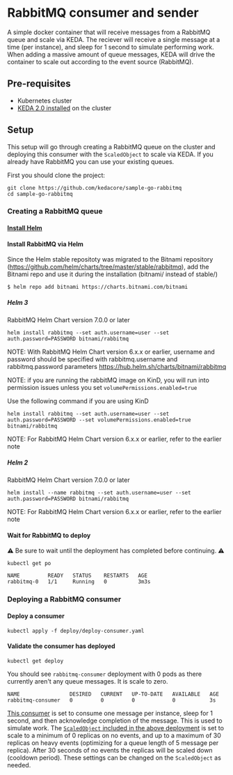 # RabbitMQ consumer and sender

A simple docker container that will receive messages from a RabbitMQ queue and scale via KEDA.  The reciever will receive a single message at a time (per instance), and sleep for 1 second to simulate performing work.  When adding a massive amount of queue messages, KEDA will drive the container to scale out according to the event source (RabbitMQ).

## Pre-requisites

* Kubernetes cluster
* [KEDA 2.0 installed](https://keda.sh/docs/2.0/deploy/) on the cluster

## Setup

This setup will go through creating a RabbitMQ queue on the cluster and deploying this consumer with the `ScaledObject` to scale via KEDA.  If you already have RabbitMQ you can use your existing queues.

First you should clone the project:

```cli
git clone https://github.com/kedacore/sample-go-rabbitmq
cd sample-go-rabbitmq
```

### Creating a RabbitMQ queue

#### [Install Helm](https://helm.sh/docs/using_helm/)

#### Install RabbitMQ via Helm

Since the Helm stable repositoty was migrated to the Bitnami repository (https://github.com/helm/charts/tree/master/stable/rabbitmq), add the Bitnami repo and use it during the installation (bitnami/<chart> instead of stable/<chart>) 

```cli
$ helm repo add bitnami https://charts.bitnami.com/bitnami
```

##### Helm 3

RabbitMQ Helm Chart version 7.0.0 or later
```cli
helm install rabbitmq --set auth.username=user --set auth.password=PASSWORD bitnami/rabbitmq
```

NOTE: With RabbitMQ Helm Chart version 6.x.x or earlier, username and password should be specified with rabbitmq.username and rabbitmq.password parameters https://hub.helm.sh/charts/bitnami/rabbitmq

NOTE: if you are running the rabbitMQ image on KinD, you will run into permission issues unless you set ``volumePermissions.enabled=true``

Use the following command if you are using KinD

```cli
helm install rabbitmq --set auth.username=user --set auth.password=PASSWORD --set volumePermissions.enabled=true bitnami/rabbitmq
```
NOTE: For RabbitMQ Helm Chart version 6.x.x or earlier, refer to the earlier note

##### Helm 2

RabbitMQ Helm Chart version 7.0.0 or later
```cli
helm install --name rabbitmq --set auth.username=user --set auth.password=PASSWORD bitnami/rabbitmq
```

NOTE: For RabbitMQ Helm Chart version 6.x.x or earlier, refer to the earlier note

#### Wait for RabbitMQ to deploy

⚠️ Be sure to wait until the deployment has completed before continuing. ⚠️

```cli
kubectl get po

NAME         READY   STATUS    RESTARTS   AGE
rabbitmq-0   1/1     Running   0          3m3s
```

### Deploying a RabbitMQ consumer

#### Deploy a consumer
```cli
kubectl apply -f deploy/deploy-consumer.yaml
```

#### Validate the consumer has deployed
```cli
kubectl get deploy
```

You should see `rabbitmq-consumer` deployment with 0 pods as there currently aren't any queue messages.  It is scale to zero.

```
NAME                DESIRED   CURRENT   UP-TO-DATE   AVAILABLE   AGE
rabbitmq-consumer   0         0         0            0           3s
```

[This consumer](https://github.com/kedacore/sample-go-rabbitmq/blob/master/cmd/receive/receive.go) is set to consume one message per instance, sleep for 1 second, and then acknowledge completion of the message.  This is used to simulate work.  The [`ScaledObject` included in the above deployment](deploy/deploy-consumer.yaml) is set to scale to a minimum of 0 replicas on no events, and up to a maximum of 30 replicas on heavy events (optimizing for a queue length of 5 message per replica).  After 30 seconds of no events the replicas will be scaled down (cooldown period).  These settings can be changed on the `ScaledObject` as needed.
